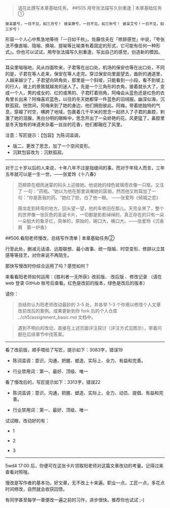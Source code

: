>请在此撰写本章基础任务。
##505.用夸张法描写久别重逢 | 本章基础任务①

    彼采葛兮，一日不见，如三月兮！ 彼采萧兮，一日不见，如三秋兮！ 彼采艾兮！一日不见，如三岁兮！

形容一个人心中焦急地等待「一日如千秋」。佐藤信夫在「修辞感觉」中说，「夸张法不像直喻、隐喻、换喻、提喻等比喻类有着固定的形式，它可能有任何一种形式」。你也可以试试，用夸张法描写久别重逢，写出自己的感觉，创造新的模因。

----------

耳朵里嗡嗡地，风从四面吹来，子君等在出口处，机场的保安也等在出口处，不同的是，子君在等人走来，保安在等人走完。穿过保安向里面望去，曲折的通道里，人越来越少了，子君望向转角处，那里是一个斜坡，只能看到一小段，看不到坡上的行人，坡上的景致就越发的迷人了。先是一个三角形的衣角，接着就长大了，变成一个人，男的或女的、红的或黑的、子君盯着拐角，阿梅会从蓝色还是红色的衣角里长出来？阿梅喜欢蓝色，以往的冬天她都穿一件蓝色的羽绒服。幽深似海，沉默孤寂。恍惚间，阿梅来到了她的身边，他们拥抱彼此。阿梅，带着她独特的气息，穿越了时空，横跨了地域，包裹着几千平米的思念一起挤入了子君的鼻腔，刺激了她的泪腺，黑白分明的眼眸中，思念开出了一朵娇艳的花。风更猛了，鼻腔里是冬天独有的味道夹杂着一丝丝的花香，他们都融在了风里。



注意：写匠提示：【包容】为陈词滥调，
- 版二，更改了思念，加了一个空间变形。
- 沉默包容改为：沉默孤寂。



----------

>
对于三十岁以后的人来说，十年八年不过是指缝间的事。而对于年轻人而言，三年五年就可以是一生一世。——张爱玲《十八春》

>范柳原在细雨迷蒙的码头上迎接她。他说她的绿色玻璃雨衣像一只瓶，又注了 一句："药瓶。"她以为他在那里讽嘲她的孱弱，然而他又附耳加了一句："你是医我的药。"她红了脸，白了他一眼。 ——张爱玲《倾城之恋》
>
>薇龙走到转弯的地方，回头望一望，他的车依旧在那儿。天完全黑了，整个的世界像一张灰色的圣诞卡片，一切都是影影绰绰的，真正存在的只有一朵一朵挺大的象牙红，简单的，原始的，碗口大，桶口大。——张爱玲《沉香屑　第一炉香》



##506.看阳老师慢改，总结写作清单 | 本章基础任务②

行至此处，删减元话语、远距联想、最小故事、统一隐喻、时空变形、修辞以立其感等等技艺，对你来说不再陌生。

那快写慢改时你综合运用了吗？感觉如何？

来看看阳老师如何运用：《胜利者一无所获》改前版、 改后版 、修改记录 （请在 web 登录 GitHub 账号后查看。红色是改前的版本，绿色是改后的版本）

请你：
>总结你认为阳老师改动最妙的 3-5 处，并各举 1-3 个你用以修改个人文章改前改后的案例。成果更新到你 fork 后的个人仓库 ../ch5/assignment_basic.md 文档中。

>遇到不明白的改动，直接在上述页面评注探讨（评注方式见图示），带着问题在后续章节中找答案。

----------
看了改前版，顺手喂给了写匠，提示如下：3083字，错误19

- 陈词滥调：意识，沟通，把握、塑造、实际上、全力、有益和完善。

- 行业禁用词：第一、最好、顶级、唯一

看了慢改后的，写匠提示如下：3313字，错误22

- 陈词滥调：意识，沟通，把握、塑造、实际上、全力、动员、提倡、有益和完善。

- 行业禁用词：第一、最好、顶级、唯一

试试眼，改动好的有：

- 1

- 2

- 3





----------

5wd4 17:00 后，你便可在这张卡片领取阳老师对这篇文章改动的考量。记得过来查看对照哦。

慢改是写作者的基本功。好文章，无不改上十来遍。职业一点，工匠一点，多花点时间修改，自然就会收获回馈。

有同学甚至每学一章便改一遍之前的习作，进步很快。推荐你也试试 ;-)
